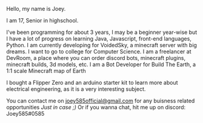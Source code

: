 Hello, my name is Joey.

I am 17, Senior in highschool.

I've been programming for about 3 years, I may be a beginner year-wise but I have a lot of progress on learning Java, Javascript, front-end languages, Python. 
I am currently developing for VoidedSky, a minecraft server with big dreams.
I want to go to college for Computer Science.
I am a freelancer at DevRoom, a place where you can order discord bots, minecraft plugins, minecraft builds, 3d models, etc.
I am a Bot Developer for Build The Earth, a 1:1 scale Minecraft map of Earth

I bought a Flipper Zero and an arduino starter kit to learn more about electrical engineering, as it is a very interesting subject.

You can contact me on joey585official@gmail.com for any buisness related opportunities <i>Just in case ;)</i>
Or if you wanna chat, hit me up on discord: Joey585#0585
